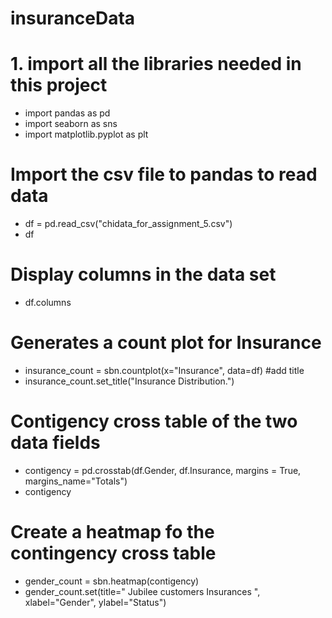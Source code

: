 # insuranceData

# 1. import all the libraries needed in this project
- import pandas as pd
- import seaborn as sns
- import matplotlib.pyplot as plt
# Import the csv file to pandas to read data
- df = pd.read_csv("chidata_for_assignment_5.csv")
- df

# Display columns in the data set
- df.columns
# Generates a count plot for Insurance
- insurance_count = sbn.countplot(x="Insurance", data=df)
#add title
- insurance_count.set_title("Insurance Distribution.")
# Contigency cross table of the two data fields
- contigency = pd.crosstab(df.Gender, df.Insurance, margins = True, margins_name="Totals") 
- contigency
# Create a heatmap fo the contingency cross table
- gender_count = sbn.heatmap(contigency)
- gender_count.set(title=" Jubilee customers Insurances ", xlabel="Gender", ylabel="Status")
